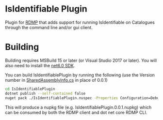 # IsIdentifiable Plugin
Plugin for [RDMP](https://github.com/HicServices/RDMP) that adds support for running IsIdentifiable on Catalogues through the command line and/or gui client.

# Building

Building requires MSBuild 15 or later (or Visual Studio 2017 or later).  You will also need to install the [net6.0 SDK](https://dotnet.microsoft.com/download).

You can build IsIdentifiablePlugin by running the following (use the Version number in [SharedAssemblyInfo.cs](../SharedAssemblyInfo.cs) in place of 0.0.1)

```bash
cd IsIdentifiablePlugin
dotnet publish --self-contained false
nuget pack ./IsIdentifiablePlugin.nuspec -Properties Configuration=Debug -IncludeReferencedProjects -Symbols -Version 0.0.1
```

This will produce a nupkg file (e.g. IsIdentifiablePlugin.0.0.1.nupkg) which can be consumed by both the RDMP client and dot net core RDMP CLI.


